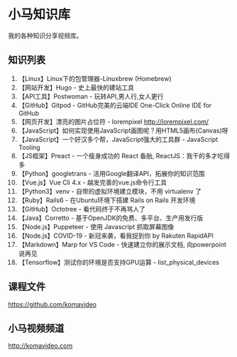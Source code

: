 小马知识库
=========

我的各种知识分享视频库。

## 知识列表

01. 【Linux】Linux下的包管理器-Linuxbrew (Homebrew)
02. 【网站开发】Hugo - 史上最快的建站工具
03. 【API工具】Postwoman - 玩转API,男人行,女人更行
04. 【GitHub】Gitpod - GitHub完美的云端IDE One-Click Online IDE for GitHub
05. 【网页开发】漂亮的图片占位符 - lorempixel http://lorempixel.com/
06. 【JavaScript】如何实现使用JavaScript画图呢？用HTML5画布(Canvas)呀
07. 【JavaScript】一个好汉多个帮，JavaScript强大的工具群 - JavaScript Tooling
08. 【JS框架】Preact - 一个瘦身成功的 React 备胎, ReactJS：我干的多才吃得多
09. 【Python】googletrans - 活用Google翻译API，拓展你的知识范围
10. 【Vue.js】Vue Cli 4.x - 越发完善的vue.js命令行工具
11. 【Python3】venv - 自带的虚拟环境建立模块，不用 virtualenv 了
12. 【Ruby】Rails6 - 在Ubuntu环境下搭建 Rails on Rails 开发环境
13. 【GitHub】Octotree - 看代码终于不再骂人了
14. 【Java】Corretto - 基于OpenJDK的免费、多平台、生产用发行版
15. 【Node.js】Puppeteer - 使用 Javascript 抓取屏幕图像
16. 【Node.js】COVID-19 - 新冠来袭，看我捉到你 by Rakuten RapidAPI
17. 【Markdown】Marp for VS Code - 快速建立你的展示文档, 向powerpoint说再见
18. 【Tensorflow】测试你的环境是否支持GPU运算 - list_physical_devices

## 课程文件

https://github.com/komavideo

## 小马视频频道

http://komavideo.com
